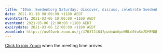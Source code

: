 ```yaml
---
title: "10am: Swedenborg Saturday: discover, discuss, celebrate Swedenborg's life and writings"
date: 2021-01-18 00:00:00 +1100 AEDT
eventstart: 2021-03-06 10:00:00 +1100 AEDT
eventend: 2021-03-06 12:00:00 +1100 AEDT
expirydate: 2021-03-06 12:00:00 +1100 AEDT
zoomlink: https://us02web.zoom.us/j/476372484?pwd=WmNpdHRLd0twSmZDMENQRit3aE8zZz09
---
```


[Click to join Zoom](https://us02web.zoom.us/j/476372484?pwd=WmNpdHRLd0twSmZDMENQRit3aE8zZz09) when the meeting time arrives.
